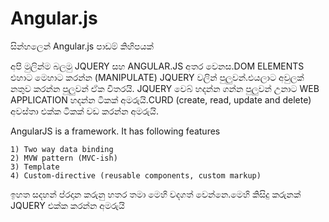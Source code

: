 Angular.js
==========

සින්හලෙන්   Angular.js පාඩම් කිහිපයක්

අපි මුලින්ම බලමු JQUERY සහ ANGULAR.JS අතර වෙනස.DOM ELEMENTS  එහාට මෙහාට කරන්න (MANIPULATE) JQUERY වලින් පුලුවන්.එයලාට අවුලක් නතුව කරන්න පුලුවන් ඒක විතරයි. JQUERY වෙබ් හදන්න ගන්න පුලුවන් උනාට WEB APPLICATION හදන්න ටිකක් අමරුයි.CURD (create, read, update and delete) අවස්තා එක්ක ටිකක් වඩ කරන්න අමරුයි.

AngularJS is a framework. It has following features

    1) Two way data binding
    2) MVW pattern (MVC-ish)
    3) Template
    4) Custom-directive (reusable components, custom markup)
    
ඉහත සදහන් ප්රදාන කරුනු හතර තමා මෙහි වදගත් වෙන්නෙ.මෙහි කිසිදු කරුනක් JQUERY එක්ක කරන්න අමරුයි
